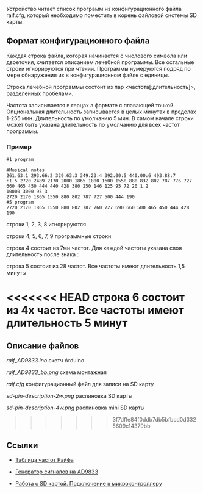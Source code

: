 Устройство читает список программ из конфигурационного файла raif.cfg, который необходимо поместить в корень файловой системы SD карты.

## Формат конфигурационного файла

Каждая строка файла, которая начинается с числового символа или двоеточия, считается описанием лечебной программы.
Все остальные строки игнорируются при чтении.
Программы нумеруются подряд по мере обнаружения их в конфигурационном файле с единицы.

Строка лечебной программы состоит из пар <частота[:длительность]>, разделенных пробелами.

Частота записывается в герцах а формате с плавающей точкой.
Опциональная длительность записывается в целых минутах в пределах 1-255 мин. Длительность по умолчанию 5 мин.
В самом начале строки может быть указана длительность по умолчанию для всех частот программы.

### Пример

```
#1 program

#Musical notes
261.63:1 293.66:2 329.63:3 349.23:4 392.00:5 440.00:6 493.88:7
:1.5 2720 2489 2170 2000 1865 1800 1600 1550 880 832 802 787 776 727 660 465 450 444 440 428 380 250 146 125 95 72 20 1.2
10000 3000 95 3
2720 2170 1865 1550 880 802 787 727 500 444 190
#5 program
2720 2170 1865 1550 880 802 787 760 727 690 660 500 465 450 444 428 190
```
строки 1, 2, 3, 8 игнорируются

строки 4, 5, 6, 7, 9 программные строки

строка 4 состоит из 7ми частот. Для каждой частоты указана своя длительность после знака :

строка 5 состоит из 28 частот. Все частоты имеют длительность 1,5 минуты

<<<<<<< HEAD
строка 6 состоит из 4х частот. Все частоты имеют длительность 5 минут
=======
## Описание файлов
*raif_AD9833.ino* скетч Arduino

*raif_AD9833_bb.png* схема монтажная

*raif.cfg* конфигурационный файл для записи на SD карту

*sd-pin-description-2w.png* распиновка SD карты

*sd-pin-description-4w.png* распиновка mini SD карты

>>>>>>> 3f7dffe84f0ddb7db5bfbcd0d3325609c14379bb

## Ссылки

- [Таблица частот Райфа](http://khoroshih.com/?p=8162)

- [Генератор сигналов на AD9833](https://tsibrov.blogspot.com/2018/06/ad9833.html)

- [Работа с SD картой. Подключение к микроконтроллеру](http://chipenable.ru/index.php/programming-avr/209-rabota-s-sd-kartoy-podklyuchenie-k-mikrokontrolleru-ch1.html)
